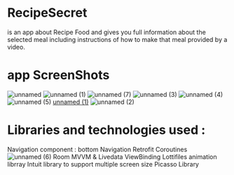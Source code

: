 # RecipeSecret

is an app about Recipe Food and gives you full information about the selected meal including instructions of how to make that meal provided by a video.

# app ScreenShots
![unnamed](https://user-images.githubusercontent.com/104698688/189448336-e035da5f-23b3-45be-88d4-57305f3766d1.jpg)
![unnamed (1)](https://user-images.githubusercontent.com/104698688/189447947-955b8118-571c-4bb1-9a3b-01a2482476b8.jpg)
![unnamed (7)](https://user-images.githubusercontent.com/104698688/189447552-f8f5ce21-d31c-457a-bc4d-79f8b2899cba.jpg)
![unnamed (3)](https://user-images.githubusercontent.com/104698688/189447555-10bcd3e8-39b5-4d9b-aa98-318536f3fe13.jpg)
![unnamed (4)](https://user-images.githubusercontent.com/104698688/189447557-e1564548-4459-4c8d-a99d-1df41165b57d.jpg)
![unnamed (5)](https://user-images.githubusercontent.com/104698688/189447562-f6c36ec8-42f6-4411-9b8e-55ad70b0eacd.jpg)
[unnamed (1)](https://user-images.githubusercontent.com/104698688/189447570-6f4d47b1-df8d-45ba-8101-299b9bea0251.jpg)
![unnamed (2)](https://user-images.githubusercontent.com/104698688/189447572-4c7b0350-3c7c-447a-ace8-95130ecfc08a.jpg)


# Libraries and technologies used :

Navigation component : bottom Navigation 
Retrofit
Coroutines![unnamed (6)](https://user-images.githubusercontent.com/104698688/189447545-255bfc3a-e447-4eb7-8e6a-f0e83a020701.jpg)
Room
MVVM & Livedata
ViewBinding
Lottifiles animation librray
Intuit library to support multiple screen size
Picasso Library 



